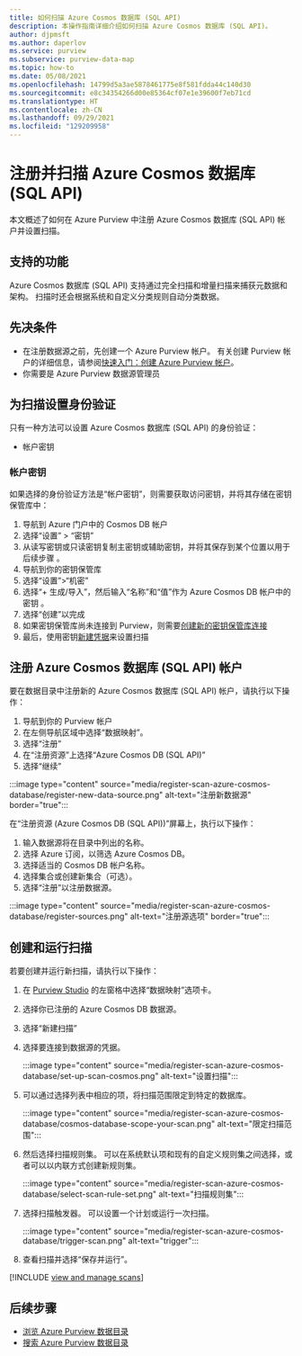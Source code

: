 ```yaml
---
title: 如何扫描 Azure Cosmos 数据库 (SQL API)
description: 本操作指南详细介绍如何扫描 Azure Cosmos 数据库 (SQL API)。
author: djpmsft
ms.author: daperlov
ms.service: purview
ms.subservice: purview-data-map
ms.topic: how-to
ms.date: 05/08/2021
ms.openlocfilehash: 14799d5a3ae5878461775e8f581fdda44c140d30
ms.sourcegitcommit: e8c34354266d00e85364cf07e1e39600f7eb71cd
ms.translationtype: HT
ms.contentlocale: zh-CN
ms.lasthandoff: 09/29/2021
ms.locfileid: "129209958"
---
```

# <a name="register-and-scan-azure-cosmos-database-sql-api"></a>注册并扫描 Azure Cosmos 数据库 (SQL API)

本文概述了如何在 Azure Purview 中注册 Azure Cosmos 数据库 (SQL API) 帐户并设置扫描。

## <a name="supported-capabilities"></a>支持的功能

Azure Cosmos 数据库 (SQL API) 支持通过完全扫描和增量扫描来捕获元数据和架构。 扫描时还会根据系统和自定义分类规则自动分类数据。

## <a name="prerequisites"></a>先决条件

- 在注册数据源之前，先创建一个 Azure Purview 帐户。 有关创建 Purview 帐户的详细信息，请参阅[快速入门：创建 Azure Purview 帐户](create-catalog-portal.md)。
- 你需要是 Azure Purview 数据源管理员

## <a name="setting-up-authentication-for-a-scan"></a>为扫描设置身份验证

只有一种方法可以设置 Azure Cosmos 数据库 (SQL API) 的身份验证：

- 帐户密钥
 
### <a name="account-key"></a>帐户密钥

如果选择的身份验证方法是“帐户密钥”，则需要获取访问密钥，并将其存储在密钥保管库中：

1. 导航到 Azure 门户中的 Cosmos DB 帐户 
1. 选择“设置” > “密钥”  
1. 从读写密钥或只读密钥复制主密钥或辅助密钥，并将其保存到某个位置以用于后续步骤 。
1. 导航到你的密钥保管库
1. 选择“设置”>“机密”
1. 选择“+ 生成/导入”，然后输入“名称”和“值”作为 Azure Cosmos DB 帐户中的密钥  。
1. 选择“创建”以完成
1. 如果密钥保管库尚未连接到 Purview，则需要[创建新的密钥保管库连接](manage-credentials.md#create-azure-key-vaults-connections-in-your-azure-purview-account)
1. 最后，使用密钥[新建凭据](manage-credentials.md#create-a-new-credential)来设置扫描

## <a name="register-an-azure-cosmos-database-sql-api-account"></a>注册 Azure Cosmos 数据库 (SQL API) 帐户

要在数据目录中注册新的 Azure Cosmos 数据库 (SQL API) 帐户，请执行以下操作：

1. 导航到你的 Purview 帐户
1. 在左侧导航区域中选择“数据映射”。
1. 选择“注册”
1. 在“注册资源”上选择“Azure Cosmos DB (SQL API)” 
1. 选择“继续”

:::image type="content" source="media/register-scan-azure-cosmos-database/register-new-data-source.png" alt-text="注册新数据源" border="true":::

在“注册资源 (Azure Cosmos DB (SQL API))”屏幕上，执行以下操作：

1. 输入数据源将在目录中列出的名称。
2. 选择 Azure 订阅，以筛选 Azure Cosmos DB。
3. 选择适当的 Cosmos DB 帐户名称。
4. 选择集合或创建新集合（可选）。
5. 选择“注册”以注册数据源。

:::image type="content" source="media/register-scan-azure-cosmos-database/register-sources.png" alt-text="注册源选项" border="true":::


## <a name="creating-and-running-a-scan"></a>创建和运行扫描

若要创建并运行新扫描，请执行以下操作：

1. 在 [Purview Studio](https://web.purview.azure.com/resource/) 的左窗格中选择“数据映射”选项卡。

1. 选择你已注册的 Azure Cosmos DB 数据源。

1. 选择“新建扫描”

1. 选择要连接到数据源的凭据。 

   :::image type="content" source="media/register-scan-azure-cosmos-database/set-up-scan-cosmos.png" alt-text="设置扫描":::

1. 可以通过选择列表中相应的项，将扫描范围限定到特定的数据库。

   :::image type="content" source="media/register-scan-azure-cosmos-database/cosmos-database-scope-your-scan.png" alt-text="限定扫描范围":::

1. 然后选择扫描规则集。 可以在系统默认项和现有的自定义规则集之间选择，或者可以以内联方式创建新规则集。

   :::image type="content" source="media/register-scan-azure-cosmos-database/select-scan-rule-set.png" alt-text="扫描规则集":::

1. 选择扫描触发器。 可以设置一个计划或运行一次扫描。

   :::image type="content" source="media/register-scan-azure-cosmos-database/trigger-scan.png" alt-text="trigger":::

1. 查看扫描并选择“保存并运行”。

[!INCLUDE [view and manage scans](includes/view-and-manage-scans.md)]

## <a name="next-steps"></a>后续步骤

- [浏览 Azure Purview 数据目录](how-to-browse-catalog.md)
- [搜索 Azure Purview 数据目录](how-to-search-catalog.md)
